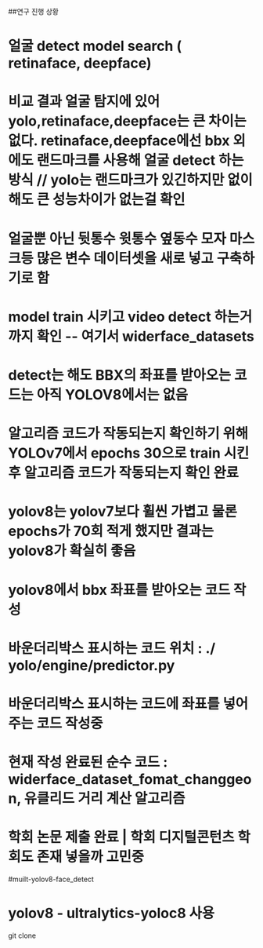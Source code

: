 ##연구 진행 상황

# 얼굴 detect model search ( retinaface, deepface)

# 비교 결과 얼굴 탐지에 있어 yolo,retinaface,deepface는 큰 차이는 없다. retinaface,deepface에선 bbx 외에도 랜드마크를 사용해 얼굴 detect 하는 방식 // yolo는 랜드마크가 있긴하지만 없이 해도 큰 성능차이가 없는걸 확인

# 얼굴뿐 아닌 뒷통수 윗통수 옆동수 모자 마스크등 많은 변수 데이터셋을 새로 넣고 구축하기로 함

# model train 시키고 video detect 하는거 까지 확인   -- 여기서 widerface_datasets

# detect는 해도 BBX의 좌표를 받아오는 코드는 아직 YOLOV8에서는 없음

# 알고리즘 코드가 작동되는지 확인하기 위해 YOLOv7에서 epochs 30으로 train 시킨 후 알고리즘 코드가 작동되는지 확인 완료

# yolov8는 yolov7보다 휠씬 가볍고 물론 epochs가 70회 적게 했지만 결과는 yolov8가 확실히 좋음

# yolov8에서  bbx 좌표를 받아오는 코드 작성

# 바운더리박스 표시하는 코드 위치 : ./ yolo/engine/predictor.py

# 바운더리박스 표시하는 코드에 좌표를 넣어주는 코드 작성중 

# 현재 작성 완료된 순수 코드 : widerface_dataset_fomat_changgeon, 유클리드 거리 계산 알고리즘

# 학회 논문 제출 완료 | 학회 디지털콘턴츠 학회도 존재 넣을까 고민중 




#muilt-yolov8-face_detect

# yolov8 - ultralytics-yoloc8 사용

git clone 
